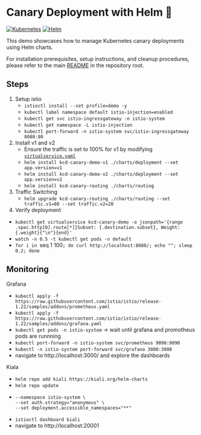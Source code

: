 # Canary Deployment with Helm 🦜
[![Kubernetes](https://img.shields.io/badge/Kubernetes-326CE5?logo=kubernetes&logoColor=fff)](#)
[![Helm](https://img.shields.io/badge/Helm-0F1689?logo=helm&logoColor=fff)](#)

This demo showcases how to manage Kubernetes canary deployments using Helm charts.

For installation prerequisites, setup instructions, and cleanup procedures, please refer to the main [README](./../README.md) in the repository root.


## Steps
1. Setup istio
   - `istioctl install --set profile=demo -y`
   - `kubectl label namespace default istio-injection=enabled`
   - `kubectl get svc istio-ingressgateway -n istio-system`
   - `kubectl get namespace -L istio-injection`
   - `kubectl port-forward -n istio-system svc/istio-ingressgateway 8080:80`
2. Install v1 and v2
   - Ensure the traffic is set to 100% for v1 by modifying [`virtualservice.yaml`](charts/routing/templates/virtualservice.yaml) 
   - `helm install kcd-canary-demo-v1 ./charts/deployment --set app.version=v1`
   - `helm install kcd-canary-demo-v2 ./charts/deployment --set app.version=v2`
   - `helm install kcd-canary-routing ./charts/routing`
3. Traffic Switching
   - `helm upgrade kcd-canary-routing ./charts/routing --set traffic.v1=80 --set traffic.v2=20`
4. Verify deployment
- `kubectl get virtualservice kcd-canary-demo -o jsonpath='{range .spec.http[0].route[*]}Subset: {.destination.subset}, Weight: {.weight}{"\n"}{end}'`
- `watch -n 0.5 -t kubectl get pods -n default`
- `for i in `seq 1 100`; do curl http://localhost:8080/; echo ""; sleep 0.2; done`


## Monitoring
Grafana
- `kubectl apply -f https://raw.githubusercontent.com/istio/istio/release-1.22/samples/addons/prometheus.yaml`
- `kubectl apply -f https://raw.githubusercontent.com/istio/istio/release-1.22/samples/addons/grafana.yaml`
- `kubectl get pods -n istio-system` -> wait until grafana and promotheus pods are runnning
- `kubectl port-forward -n istio-system svc/prometheus 9090:9090`
- `kubectl -n istio-system port-forward svc/grafana 3000:3000`
- navigate to http://localhost:3000/ and explore the dashboards

Kiala
- `helm repo add kiali https://kiali.org/helm-charts`
- `helm repo update`
- ```helm install kiali-server kiali/kiali-server \
  --namespace istio-system \
  --set auth.strategy="anonymous" \
  --set deployment.accessible_namespaces="**"
  ```
- `istioctl dashboard kiali`
- navigate to http://localhost:20001

